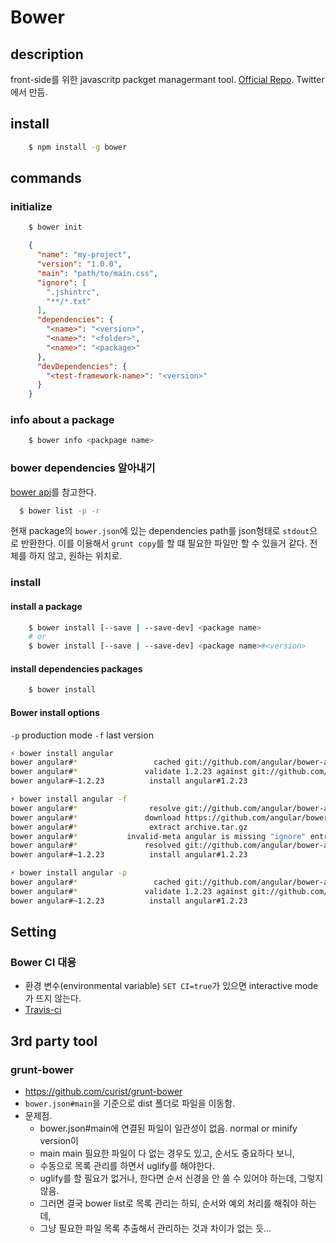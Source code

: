 # Bower

## description
front-side를 위한 javascritp packget managermant tool. [Official Repo](https://github.com/bower/bower). Twitter에서 만듬.




## install

```bash
    $ npm install -g bower
```




## commands

### initialize

```bash
    $ bower init
```

```json
    {
      "name": "my-project",
      "version": "1.0.0",
      "main": "path/to/main.css",
      "ignore": [
        ".jshintrc",
        "**/*.txt"
      ],
      "dependencies": {
        "<name>": "<version>",
        "<name>": "<folder>",
        "<name>": "<package>"
      },
      "devDependencies": {
        "<test-framework-name>": "<version>"
      }
    }

```

### info about a package

```bash
    $ bower info <packpage name>
```

### bower dependencies 알아내기

[bower api](http://bower.io/docs/api/)를 참고한다.

```bash
  $ bower list -p -r
```

현재 package의 `bower.json`에 있는 dependencies path를 json형태로 `stdout`으로 반환한다.
이를 이용해서 `grunt copy`를 할 떄 필요한 파일만 할 수 있을거 같다. 전체를 하지 않고, 원하는 위치로.


### install

#### install a package

```bash
    $ bower install [--save | --save-dev] <package name>
    # or
    $ bower install [--save | --save-dev] <package name>#<version>
```

#### install dependencies packages

```bash
	$ bower install
```

#### Bower install options

`-p` production mode
`-f` last version

```bash
⚡ bower install angular
bower angular#*                 cached git://github.com/angular/bower-angular.git#1.2.23
bower angular#*               validate 1.2.23 against git://github.com/angular/bower-angular.git#*
bower angular#~1.2.23          install angular#1.2.23

⚡ bower install angular -f
bower angular#*                resolve git://github.com/angular/bower-angular.git#*
bower angular#*               download https://github.com/angular/bower-angular/archive/v1.2.23.tar.gz
bower angular#*                extract archive.tar.gz
bower angular#*           invalid-meta angular is missing "ignore" entry in bower.json
bower angular#*               resolved git://github.com/angular/bower-angular.git#1.2.23
bower angular#~1.2.23          install angular#1.2.23

⚡ bower install angular -p
bower angular#*                 cached git://github.com/angular/bower-angular.git#1.2.23
bower angular#*               validate 1.2.23 against git://github.com/angular/bower-angular.git#*
bower angular#~1.2.23          install angular#1.2.23
```

## Setting

### Bower CI 대응

- 환경 변수(environmental variable) `SET CI=true`가 있으면 interactive mode가 뜨지 않는다.
- [Travis-ci](http://docs.travis-ci.com/user/ci-environment/#Environment-variables)



## 3rd party tool

### grunt-bower
- https://github.com/curist/grunt-bower
- `bower.json#main`을 기준으로 dist 폴더로 파일을 이동함.
- 문제점.
  + bower.json#main에 연결된 파일이 일관성이 없음. normal or minify version이
  + main main 필요한 파일이 다 없는 경우도 있고, 순서도 중요하다 보니,
  + 수동으로 목록 관리를 하면서 uglify를 해야한다.
  + uglify를 할 필요가 없거나, 한다면 순서 신경을 안 쓸 수 있어야 하는데, 그렇지 않음.
  + 그러면 결국 bower list로 목록 관리는 하되, 순서와 예외 처리를 해줘야 하는데,
  + 그냥 필요한 파일 목록 추출해서 관리하는 것과 차이가 없는 듯...

